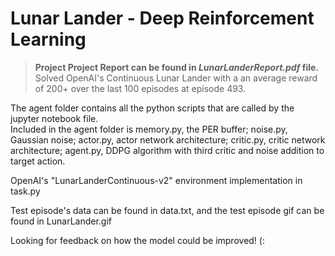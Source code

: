 # Lunar Lander - Deep Reinforcement Learning

>**Project Project Report can be found in *LunarLanderReport.pdf* file.**
Solved OpenAI's Continuous Lunar Lander with a an average reward of 200+ over the last 100 episodes at episode 493. 

The agent folder contains all the python scripts that are called by the jupyter notebook file.  
Included in the agent folder is memory.py, the PER buffer; noise.py, Gaussian noise; actor.py, actor network architecture; critic.py, critic network architecture; agent.py, DDPG algorithm with third critic and noise addition to target action.

OpenAI's "LunarLanderContinuous-v2" environment implementation in task.py

Test episode's data can be found in data.txt, and the test episode gif can be found in LunarLander.gif

Looking for feedback on how the model could be improved! (:
